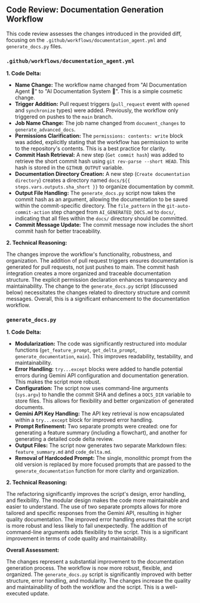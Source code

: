 ## Code Review: Documentation Generation Workflow

This code review assesses the changes introduced in the provided diff, focusing on the `.github/workflows/documentation_agent.yml` and `generate_docs.py` files.

### `.github/workflows/documentation_agent.yml`

**1. Code Delta:**

*   **Name Change:** The workflow name changed from "AI Documentation Agent 🤖" to "AI Documentation System 🚀".  This is a simple cosmetic change.
*   **Trigger Addition:**  Pull request triggers (`pull_request` event with `opened` and `synchronize` types) were added.  Previously, the workflow only triggered on pushes to the `main` branch.
*   **Job Name Change:** The job name changed from `document_changes` to `generate_advanced_docs`.
*   **Permissions Clarification:** The `permissions: contents: write` block was added, explicitly stating that the workflow has permission to write to the repository's contents.  This is a best practice for clarity.
*   **Commit Hash Retrieval:** A new step (`Get commit hash`) was added to retrieve the short commit hash using `git rev-parse --short HEAD`. This hash is stored in the `GITHUB_OUTPUT` variable.
*   **Documentation Directory Creation:** A new step (`Create documentation directory`) creates a directory named `docs/${{ steps.vars.outputs.sha_short }}` to organize documentation by commit.
*   **Output File Handling:** The `generate_docs.py` script now takes the commit hash as an argument, allowing the documentation to be saved within the commit-specific directory.  The `file_pattern` in the `git-auto-commit-action` step changed from `AI_GENERATED_DOCS.md` to `docs/`, indicating that all files within the `docs/` directory should be committed.
*   **Commit Message Update:** The commit message now includes the short commit hash for better traceability.

**2. Technical Reasoning:**

The changes improve the workflow's functionality, robustness, and organization.  The addition of pull request triggers ensures documentation is generated for pull requests, not just pushes to main.  The commit hash integration creates a more organized and traceable documentation structure.  The explicit permission declaration enhances transparency and maintainability. The change to the `generate_docs.py` script (discussed below) necessitates the changes related to directory structure and commit messages.  Overall, this is a significant enhancement to the documentation workflow.


### `generate_docs.py`

**1. Code Delta:**

*   **Modularization:** The code was significantly restructured into modular functions (`get_feature_prompt`, `get_delta_prompt`, `generate_documentation`, `main`). This improves readability, testability, and maintainability.
*   **Error Handling:**  `try...except` blocks were added to handle potential errors during Gemini API configuration and documentation generation. This makes the script more robust.
*   **Configuration:**  The script now uses command-line arguments (`sys.argv`) to handle the commit SHA and defines a `DOCS_DIR` variable to store files. This allows for flexibility and better organization of generated documents.
*   **Gemini API Key Handling:** The API key retrieval is now encapsulated within a `try...except` block for improved error handling.
*   **Prompt Refinement:** Two separate prompts were created: one for generating a feature summary (including a flowchart), and another for generating a detailed code delta review.
*   **Output Files:** The script now generates two separate Markdown files: `feature_summary.md` and `code_delta.md`.
*   **Removal of Hardcoded Prompt:** The single, monolithic prompt from the old version is replaced by more focused prompts that are passed to the `generate_documentation` function for more clarity and organization.

**2. Technical Reasoning:**

The refactoring significantly improves the script's design, error handling, and flexibility. The modular design makes the code more maintainable and easier to understand.  The use of two separate prompts allows for more tailored and specific responses from the Gemini API, resulting in higher quality documentation.  The improved error handling ensures that the script is more robust and less likely to fail unexpectedly.  The addition of command-line arguments adds flexibility to the script.  This is a significant improvement in terms of code quality and maintainability.


**Overall Assessment:**

The changes represent a substantial improvement to the documentation generation process. The workflow is now more robust, flexible, and organized. The `generate_docs.py` script is significantly improved with better structure, error handling, and modularity. The changes increase the quality and maintainability of both the workflow and the script.  This is a well-executed update.
